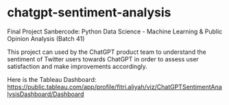 # chatgpt-sentiment-analysis
Final Project Sanbercode: Python Data Science - Machine Learning & Public Opinion Analysis (Batch 41)

This project can used by the ChatGPT product team to understand the sentiment of Twitter users towards ChatGPT in order to assess user satisfaction and make
improvements accordingly.

Here is the Tableau Dashboard: https://public.tableau.com/app/profile/fitri.aliyah/viz/ChatGPTSentimentAnalysisDashboard/Dashboard
